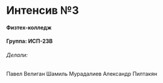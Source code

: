 # Интенсив №3
#### Физтех-колледж 
#### Группа: ИСП-23В
###### Делали:
Павел Велиган
Шамиль Мурадалиев
Александр Пилтакян
